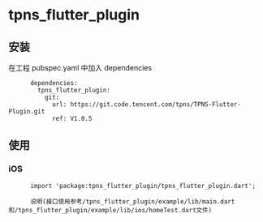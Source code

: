 # tpns_flutter_plugin

## 安装
在工程 pubspec.yaml 中加入 dependencies
```
      dependencies:
        tpns_flutter_plugin:
          git:
            url: https://git.code.tencent.com/tpns/TPNS-Flutter-Plugin.git
            ref: V1.0.5
```


## 使用

###  iOS
```
      import 'package:tpns_flutter_plugin/tpns_flutter_plugin.dart';
      
      说明(接口使用参考/tpns_flutter_plugin/example/lib/main.dart和/tpns_flutter_plugin/example/lib/ios/homeTest.dart文件)
```   


